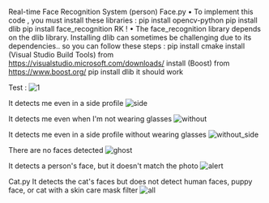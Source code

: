 Real-time Face Recognition System (person)
Face.py
•	To implement this code , you must install these libraries :
pip install opencv-python
pip install dlib
pip install face_recognition
RK !
•	The face_recognition library depends on the dlib library. Installing dlib can sometimes be challenging due to its dependencies.. so you can follow these steps : 
pip install cmake
install (Visual Studio Build Tools) from https://visualstudio.microsoft.com/downloads/
install (Boost) from https://www.boost.org/
pip install dlib
it should work

Test :
![1](https://github.com/Myriam2907/face_recognition_Person_Cat/assets/103574142/55ba82ff-7e23-4178-86d3-f4be24a2daec)

It detects me even in a side profile
![side](https://github.com/Myriam2907/face_recognition_Person_Cat/assets/103574142/f9b915dd-fdd6-47d0-aa4a-5b49332211ec)

It detects me even when I'm not wearing glasses
![without](https://github.com/Myriam2907/face_recognition_Person_Cat/assets/103574142/062bf147-ba41-41cd-972c-a55202206d0a)

It detects me even in a side profile without wearing glasses
![without_side](https://github.com/Myriam2907/face_recognition_Person_Cat/assets/103574142/0dd79947-d416-4ef4-a1c7-72cca62490ef)

There are no faces detected
![ghost](https://github.com/Myriam2907/face_recognition_Person_Cat/assets/103574142/d368fad6-3e96-457c-9d6c-3a74180fb588)


It detects a person's face, but it doesn't match the photo
![alert](https://github.com/Myriam2907/face_recognition_Person_Cat/assets/103574142/233b1e01-8736-4c06-893d-769a30104f4d)

Cat.py
It detects the cat's faces but does not detect human faces, puppy face, or cat with a skin care mask filter
![all](https://github.com/Myriam2907/face_recognition_Person_Cat/assets/103574142/c4bc2cc0-73b2-4a20-a4a8-222d6106ef43)







